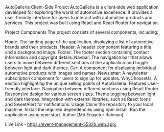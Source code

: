 AutoGalleria Client-Side Project
AutoGalleria is a client-side web application developed for exploring the world of automotive excellence. It provides a user-friendly interface for users to interact with automotive products and services. This project was built using React and React Router for navigation.

Project Components
The project consists of several components, including:

Home: The landing page of the application, displaying a list of automotive brands and their products.
Header: A header component featuring a title and a background image.
Footer: The footer section containing contact information and copyright details.
Navbar: The navigation bar that allows users to move between different sections of the application and toggle between light and dark themes.
Car: A component for displaying individual automotive products with images and names.
Newsletter: A newsletter subscription component for users to sign up for updates.
WhyChooseUs: A section highlighting the unique selling points of AutoGalleria.
Features
User-friendly interface.
Navigation between different sections using React Router.
Responsive design for various screen sizes.
Theme toggling between light and dark themes.
Integration with external libraries, such as React Icons and SweetAlert for notifications.
Usage
Clone the repository to your local machine.
Install the required dependencies using npm install.
Run the application using npm start.
Author
[Md Enayetur Rahman]

Live Link - https://event-management-5582b.web.app/